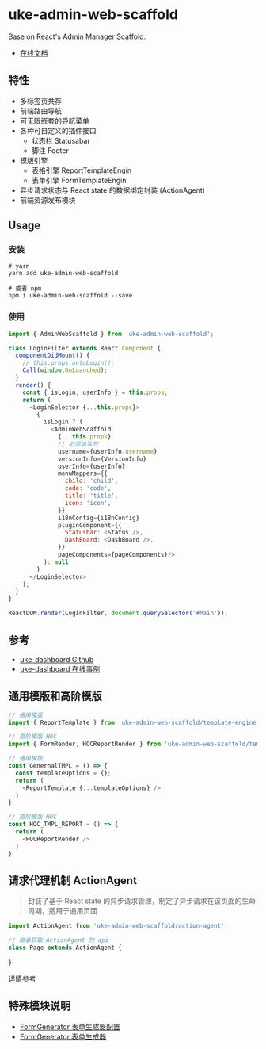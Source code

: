 # uke-admin-web-scaffold

Base on React's Admin Manager Scaffold.

- [在线文档](https://scaffold.ukelli.com/)

## 特性

- 多标签页共存
- 前端路由导航
- 可无限嵌套的导航菜单
- 各种可自定义的插件接口
  - 状态栏 Statusabar
  - 脚注 Footer
- 模版引擎
  - 表格引擎 ReportTemplateEngin
  - 表单引擎 FormTemplateEngin
- 异步请求状态与 React state 的数据绑定封装 (ActionAgent)
- 前端资源发布模块

## Usage

### 安装

```shell
# yarn
yarn add uke-admin-web-scaffold

# 或者 npm
npm i uke-admin-web-scaffold --save
```

### 使用

```js
import { AdminWebScaffold } from 'uke-admin-web-scaffold';

class LoginFilter extends React.Component {
  componentDidMount() {
    // this.props.autoLogin();
    Call(window.OnLuanched);
  }
  render() {
    const { isLogin, userInfo } = this.props;
    return (
      <LoginSelector {...this.props}>
        {
          isLogin ? (
            <AdminWebScaffold
              {...this.props}
              // 必须填写的
              username={userInfo.username}
              versionInfo={VersionInfo}
              userInfo={userInfo}
              menuMappers={{
                child: 'child',
                code: 'code',
                title: 'title',
                icon: 'icon',
              }}
              i18nConfig={i18nConfig}
              pluginComponent={{
                Statusbar: <Status />,
                DashBoard: <DashBoard />,
              }}
              pageComponents={pageComponents}/>
          ): null
        }
      </LoginSelector>
    );
  }
}

ReactDOM.render(LoginFilter, document.querySelector('#Main'));
```

## 参考

- [uke-dashboard Github](https://github.com/SANGET/uke-admin-seed.git)
- [uke-dashboard 在线事例](https://admin.ukelli.com/)

## 通用模版和高阶模版

```js
// 通用模版
import { ReportTemplate } from 'uke-admin-web-scaffold/template-engine';

// 高阶模版 HOC
import { FormRender, HOCReportRender } from 'uke-admin-web-scaffold/template-engine';

// 通用模版
const GenernalTMPL = () => {
  const templateOptions = {};
  return (
    <ReportTemplate {...templateOptions} />
  )
}

// 高阶模版 HOC
const HOC_TMPL_REPORT = () => {
  return (
    <HOCReportRender />
  )
}
```

## 请求代理机制 ActionAgent

> 封装了基于 React state 的异步请求管理，制定了异步请求在该页面的生命周期，适用于通用页面

```js
import ActionAgent from 'uke-admin-web-scaffold/action-agent';

// 继承获取 ActionAgent 的 api
class Page extends ActionAgent {
  
}
```

[详情参考](/action-agent)

## 特殊模块说明

- [FormGenerator 表单生成器配置](/G-Desc)
- [FormGenerator 表单生成器](/FormGenerator)
